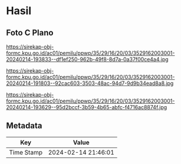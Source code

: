 # Hasil

## Foto C Plano

https://sirekap-obj-formc.kpu.go.id/ac01/pemilu/ppwp/35/29/16/20/03/3529162003001-20240214-193833--df1ef250-962b-49f8-8d7a-0a37f00ce4a4.jpg

https://sirekap-obj-formc.kpu.go.id/ac01/pemilu/ppwp/35/29/16/20/03/3529162003001-20240214-191803--92cac603-3503-48ac-94d7-9d9b34ead8a8.jpg

https://sirekap-obj-formc.kpu.go.id/ac01/pemilu/ppwp/35/29/16/20/03/3529162003001-20240214-193629--95d2bccf-3b59-4b65-abfc-f4716ac8874f.jpg


## Metadata

| Key        | Value               |
| ---------- | ------------------- |
| Time Stamp | 2024-02-14 21:46:01 |



